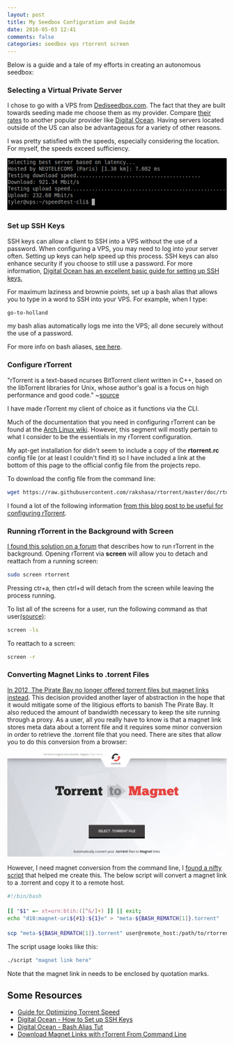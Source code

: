 ```yaml
---
layout: post
title: My Seedbox Configuration and Guide
date: 2016-05-03 12:41
comments: false
categories: seedbox vps rtorrent screen
---
```

Below is a guide and a tale of my efforts in creating an autonomous seedbox:

### Selecting a Virtual Private Server
I chose to go with a VPS from [Dediseedbox.com](http://dediseedbox.com/). The fact that they are built towards seeding made me choose them as my provider. Compare [their rates](http://dediseedbox.com/vps.html) to another popular provider like [Digital Ocean](https://www.digitalocean.com/pricing/). Having servers located outside of the US can also be advantageous for a variety of other reasons.

I was pretty satisfied with the speeds, especially considering the location. For myself, the speeds exceed sufficiency.

<img src="/images/speedtests.png"/>

### Set up SSH Keys
SSH keys can allow a client to SSH into a VPS without the use of a password. When configuring a VPS, you may need to log into your server often. Setting up keys can help speed up this process. SSH keys can also enhance security if you choose to still use a password. For more information, [Digital Ocean has an excellent basic guide for setting up SSH keys.](https://www.digitalocean.com/community/tutorials/how-to-set-up-ssh-keys--2)

For maximum laziness and brownie points, set up a bash alias that allows you to type in a word to SSH into your VPS. For example, when I type:

```bash
go-to-holland
```

my bash alias automatically logs me into the VPS; all done securely without the use of a password.

For more info on bash aliases, [see here](https://www.digitalocean.com/community/tutorials/an-introduction-to-useful-bash-aliases-and-functions).

### Configure rTorrent
"rTorrent is a text-based ncurses BitTorrent client written in C++, based on the libTorrent libraries for Unix, whose author's goal is a focus on high performance and good code." ~[source](https://en.wikipedia.org/wiki/RTorrent)

I have made rTorrent my client of choice as it functions via the CLI.

Much of the documentation that you need in configuring rTorrent can be found at the [Arch Linux wiki](https://wiki.archlinux.org/index.php/RTorrent). However, this segment will mostly pertain to what I consider to be the essentials in my rTorrent configuration.

My apt-get installation for didn't seem to include a copy of the **rtorrent.rc** config file (or at least I couldn't find it) so I have included a link at the bottom of this page to the official config file from the projects repo.

To download the config file from the command line:

```bash
wget https://raw.githubusercontent.com/rakshasa/rtorrent/master/doc/rtorrent.rc
```

I found a lot of the following information [from this blog post to be useful for configuring rTorrent](https://harbhag.wordpress.com/2010/06/30/tutorial-using-rtorrent-on-linux-like-a-pro/).

### Running rTorrent in the Background with Screen
 [I found this solution on a forum](http://www.linuxquestions.org/questions/linux-general-1/problem-using-screen-cannot-open-your-terminal-'-dev-pts-0'-please-check-338313/) that describes how to run rTorrent in the background.
 Opening rTorrent via **screen** will allow you to detach and reattach from a running screen:

```bash
sudo screen rtorrent
```

Pressing ctr+a, then ctrl+d will detach from the screen while leaving the process running.

To list all of the screens for a user, run the following command as that user[(source)](http://stackoverflow.com/questions/537942/how-to-list-running-screen-sessions):

```bash
screen -ls
```

To reattach to a screen:

```bash
screen -r
```

### Converting Magnet Links to .torrent Files
[In 2012, The Pirate Bay no longer offered torrent files but magnet links instead](http://www.webcitation.org/6BWzbw7JF). This decision provided another layer of abstraction in the hope that it would mitigate some of the litigious efforts to banish The Pirate Bay.
It also reduced the amount of bandwidth necessary to keep the site running through a proxy.
As a user, all you really have to know is that a magnet link stores meta data about a torrent file and it requires some minor conversion in order to retrieve the .torrent file that you need.
There are sites that allow you to do this conversion from a browser:

<a src="http://torrent-to-magnet.com/"><img src="/images/torrent-magnet-site-screenshot.png"></a>

However, I need magnet conversion from the command line, I [found a nifty script](http://snarvaez.com.ar/libertad/index.php/2013/05/10/download-magnet-links-with-rtorrent-from-command-line/) that helped me create this.
The below script will convert a magnet link to a .torrent and copy it to a remote host.

```bash
#!/bin/bash

[[ "$1" =~ xt=urn:btih:([^&/]+) ]] || exit;
echo "d10:magnet-uri${#1}:${1}e" > "meta-${BASH_REMATCH[1]}.torrent"

scp "meta-${BASH_REMATCH[1]}.torrent" user@remote_host:/path/to/rtorrent-watch-file

```

The script usage looks like this:

```bash
./script "magnet link here"
```

Note that the magnet link in needs to be enclosed by quotation marks.

## Some Resources
- [Guide for Optimizing Torrent Speed](https://torrentfreak.com/optimize-your-bittorrent-download-speed/)
- [Digital Ocean - How to Set up SSH Keys](https://www.digitalocean.com/community/tutorials/how-to-set-up-ssh-keys--2)
- [Digital Ocean - Bash Alias Tut](https://www.digitalocean.com/community/tutorials/an-introduction-to-useful-bash-aliases-and-functions)
- [Download Magnet Links with rTorrent From Command Line](http://snarvaez.com.ar/libertad/index.php/2013/05/10/download-magnet-links-with-rtorrent-from-command-line/)
